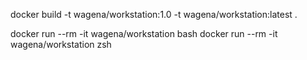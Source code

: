 docker build -t wagena/workstation:1.0 -t wagena/workstation:latest .

docker run --rm -it wagena/workstation bash
docker run --rm -it wagena/workstation zsh
